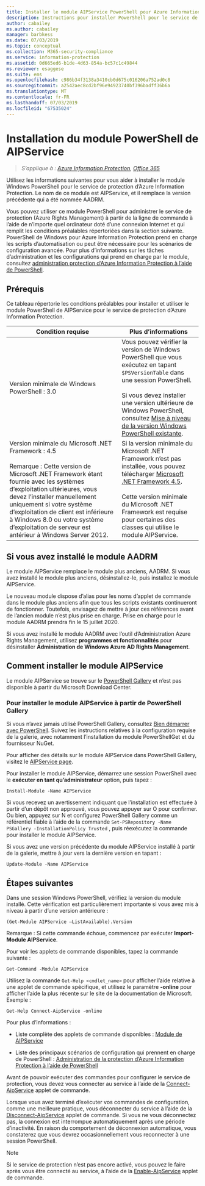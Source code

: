 ```yaml
---
title: Installer le module AIPService PowerShell pour Azure Information Protection
description: Instructions pour installer PowerShell pour le service de protection d’Azure Information Protection. Le nom de ce module est AIPService.
author: cabailey
ms.author: cabailey
manager: barbkess
ms.date: 07/03/2019
ms.topic: conceptual
ms.collection: M365-security-compliance
ms.service: information-protection
ms.assetid: 0d665ed6-b1de-4d63-854a-bc57c1c49844
ms.reviewer: esaggese
ms.suite: ems
ms.openlocfilehash: c986b34f3138a3410cb0d675c016206a752ad0c8
ms.sourcegitcommit: a2542aec8cd2bf96e94923740bf396badff36b6a
ms.translationtype: MT
ms.contentlocale: fr-FR
ms.lasthandoff: 07/03/2019
ms.locfileid: "67535024"
---
```

# <a name="installing-the-aipservice-powershell-module"></a>Installation du module PowerShell de AIPService

>*S’applique à : [Azure Information Protection](https://azure.microsoft.com/pricing/details/information-protection), [Office 365](https://download.microsoft.com/download/E/C/F/ECF42E71-4EC0-48FF-AA00-577AC14D5B5C/Azure_Information_Protection_licensing_datasheet_EN-US.pdf)*

Utilisez les informations suivantes pour vous aider à installer le module Windows PowerShell pour le service de protection d’Azure Information Protection. Le nom de ce module est AIPService, et il remplace la version précédente qui a été nommée AADRM.

Vous pouvez utiliser ce module PowerShell pour administrer le service de protection (Azure Rights Management) à partir de la ligne de commande à l’aide de n’importe quel ordinateur doté d’une connexion Internet et qui remplit les conditions préalables répertoriées dans la section suivante. PowerShell de Windows pour Azure Information Protection prend en charge les scripts d’automatisation ou peut être nécessaire pour les scénarios de configuration avancée. Pour plus d’informations sur les tâches d’administration et les configurations qui prend en charge par le module, consultez [administration protection d’Azure Information Protection à l’aide de PowerShell](administer-powershell.md).

## <a name="prerequisites"></a>Prérequis
Ce tableau répertorie les conditions préalables pour installer et utiliser le module PowerShell de AIPService pour le service de protection d’Azure Information Protection.

|Condition requise|Plus d’informations|
|---------------|--------------------|
|Version minimale de Windows PowerShell : 3.0|Vous pouvez vérifier la version de Windows PowerShell que vous exécutez en tapant `$PSVersionTable` dans une session PowerShell. <br /><br /> Si vous devez installer une version ultérieure de Windows PowerShell, consultez [Mise à niveau de la version Windows PowerShell existante](/powershell/scripting/setup/installing-windows-powershell#upgrading-existing-windows-powershell).|
|Version minimale du Microsoft .NET Framework : 4.5<br /><br />Remarque : Cette version de Microsoft .NET Framework étant fournie avec les systèmes d’exploitation ultérieures, vous devez l’installer manuellement uniquement si votre système d’exploitation de client est inférieure à Windows 8.0 ou votre système d’exploitation de serveur est antérieur à Windows Server 2012.|Si la version minimale du Microsoft .NET Framework n’est pas installée, vous pouvez télécharger [Microsoft .NET Framework 4.5](https://www.microsoft.com/download/details.aspx?id=30653).<br /><br />Cette version minimale du Microsoft .NET Framework est requise pour certaines des classes qui utilise le module AIPService.|

## <a name="if-you-have-the-aadrm-module-installed"></a>Si vous avez installé le module AADRM

Le module AIPService remplace le module plus anciens, AADRM. Si vous avez installé le module plus anciens, désinstallez-le, puis installez le module AIPService.

Le nouveau module dispose d’alias pour les noms d’applet de commande dans le module plus anciens afin que tous les scripts existants continueront de fonctionner. Toutefois, envisagez de mettre à jour ces références avant de l’ancien module n’est plus prise en charge. Prise en charge pour le module AADRM prendra fin le 15 juillet 2020.

Si vous avez installé le module AADRM avec l’outil d’Administration Azure Rights Management, utilisez **programmes et fonctionnalités** pour désinstaller **Administration de Windows Azure AD Rights Management**.


## <a name="how-to-install-the-aipservice-module"></a>Comment installer le module AIPService

Le module AIPService se trouve sur le [PowerShell Gallery](/powershell/gallery/readme) et n’est pas disponible à partir du Microsoft Download Center. 

### <a name="to-install-the-aipservice-module-from-the-powershell-gallery"></a>Pour installer le module AIPService à partir de PowerShell Gallery

Si vous n’avez jamais utilisé PowerShell Gallery, consultez [Bien démarrer avec PowerShell](/powershell/gallery/psgallery/psgallery_gettingstarted). Suivez les instructions relatives à la configuration requise de la galerie, avec notamment l’installation du module PowerShellGet et du fournisseur NuGet.

Pour afficher des détails sur le module AIPService dans PowerShell Gallery, visitez le [AIPService page](https://www.powershellgallery.com/packages/AIPService).

Pour installer le module AIPService, démarrez une session PowerShell avec le **exécuter en tant qu’administrateur** option, puis tapez :

    Install-Module -Name AIPService

Si vous recevez un avertissement indiquant que l’installation est effectuée à partir d’un dépôt non approuvé, vous pouvez appuyer sur O pour confirmer. Ou bien, appuyez sur N et configurez PowerShell Gallery comme un référentiel fiable à l’aide de la commande `Set-PSRepository -Name PSGallery -InstallationPolicy Trusted` , puis réexécutez la commande pour installer le module AIPService.  

Si vous avez une version précédente du module AIPService installé à partir de la galerie, mettre à jour vers la dernière version en tapant :

    Update-Module -Name AIPService


## <a name="next-steps"></a>Étapes suivantes
Dans une session Windows PowerShell, vérifiez la version du module installé. Cette vérification est particulièrement importante si vous avez mis à niveau à partir d’une version antérieure :

```
(Get-Module AIPService –ListAvailable).Version
```

Remarque : Si cette commande échoue, commencez par exécuter **Import-Module AIPService**.

Pour voir les applets de commande disponibles, tapez la commande suivante :

```
Get-Command -Module AIPService
```

Utilisez la commande `Get-Help <cmdlet_name>` pour afficher l’aide relative à une applet de commande spécifique, et utilisez le paramètre **-online** pour afficher l’aide la plus récente sur le site de la documentation de Microsoft. Exemple :

```
Get-Help Connect-AipService -online
```

Pour plus d’informations :

-   Liste complète des applets de commande disponibles : [Module de AIPService](/powershell/module/aipservice/?view=azureipps#aipservice)

-   Liste des principaux scénarios de configuration qui prennent en charge de PowerShell : [Administration de la protection d’Azure Information Protection à l’aide de PowerShell](administer-powershell.md)

Avant de pouvoir exécuter des commandes pour configurer le service de protection, vous devez vous connecter au service à l’aide de la [Connect-AipService](/powershell/module/aipservice/connect-aipservice) applet de commande.

Lorsque vous avez terminé d’exécuter vos commandes de configuration, comme une meilleure pratique, vous déconnecter du service à l’aide de la [Disconnect-AipService](/powershell/module/aipservice/disconnect-aipservice) applet de commande. Si vous ne vous déconnectez pas, la connexion est interrompue automatiquement après une période d’inactivité. En raison du comportement de déconnexion automatique, vous constaterez que vous devrez occasionnellement vous reconnecter à une session PowerShell. 

> [!NOTE]
> Si le service de protection n’est pas encore activé, vous pouvez le faire après vous être connecté au service, à l’aide de la [Enable-AipService](/powershell/module/aipservice/enable-aipservice) applet de commande.

